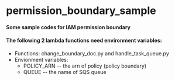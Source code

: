 # permission_boundary_sample
#### Some sample codes for IAM permission boundary
#### The following 2 lambda functions need environment variables:
   - Functions: change_boundary_doc.py and handle_task_queue.py
   - Envionment variables:
      - POLICY_ARN	-- the arn of policy (policy boundary)
      - QUEUE	      -- the name of SQS queue
   
